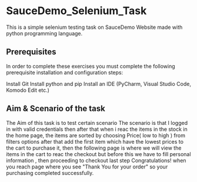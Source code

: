 # SauceDemo_Selenium_Task
This is a simple selenium testing task on SauceDemo Website made with python programming language.

## Prerequisites
In order to complete these exercises you must complete the following prerequisite installation and configuration steps:

Install Git
Install python and pip
Install an IDE (PyCharm, Visual Studio Code, Komodo Edit etc.)

## Aim & Scenario of the task

The Aim of this task is to test certain scenario 
The scenario is that I logged in with valid credentials then after that when i reac the items in the stock in the home page,
the items are sorted by choosing Price( low to high ) from filters options
after that add the first item which have the lowest prices to the cart to purchase it,
then the following page is where we will view the items in the cart to reac the checkout but before this
we have to fill personal information , then proceeding to checkout last step
Congratulations! 
when you reach page where you see "Thank You for your order"
so your purchasing completed successfully.



